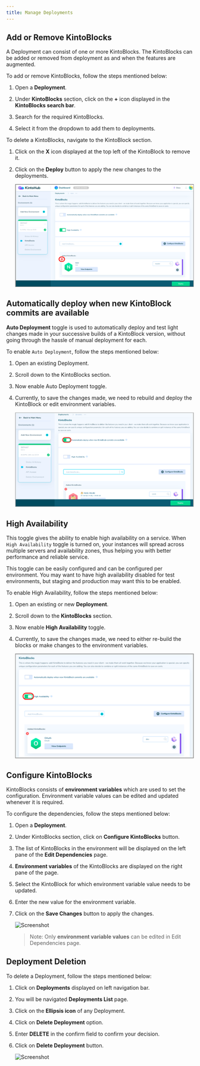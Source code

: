 ```yaml
---
title: Manage Deployments
---
```


## Add or Remove KintoBlocks

A Deployment can consist of one or more KintoBlocks. The KintoBlocks can be added or removed from deployment as and when the features are augmented. 

To add or remove KintoBlocks, follow the steps mentioned below:

1. Open a **Deployment**.

2. Under **KintoBlocks** section, click on the **+** icon displayed in the **KintoBlocks search bar**.

3. Search for the required KintoBlocks.

4. Select it from the dropdown to add them to deployments.


To delete a KintoBlocks, navigate to the KintoBlock section.

1. Click on the **X** icon displayed at the top left of the KintoBlock to remove it.

2. Click on the **Deploy** button to apply the new changes to the deployments.

   ![Screenshot](/docs/assets/delete-kb-deployments.png)
   
## Automatically deploy when new KintoBlock commits are available

**Auto Deployment** toggle is used to automatically deploy and test light changes made in your successive builds of a KintoBlock version, without going through the hassle of manual deployment for each.

To enable `Auto Deployment`, follow the steps mentioned below:

1. Open an existing Deployment.

2. Scroll down to the KintoBlocks section.

3. Now enable Auto Deployment toggle.

4. Currently, to save the changes made, we need to rebuild and deploy the KintoBlock or edit environment variables.

   ![Screenshot](/docs/assets/Auto-Deployment.png)

## High Availability

This toggle gives the ability to enable high availability on a service. When `High Availability` toggle is turned on, your instances will spread across multiple servers and availability zones, thus helping you with better performance and reliable service.

This toggle can be easily configured and can be configured per environment. You may want to have high availability disabled for test environments, but staging and production may want this to be enabled.

To enable High Availability, follow the steps mentioned below:
1. Open an existing or new **Deployment**.

2. Scroll down to the **KintoBlocks** section.

3. Now enable **High Availability** toggle.

4. Currently, to save the changes made, we need to either re-build the blocks or make changes to the environment variables.

   ![Screenshot](/docs/assets/High-Availability.png)

## Configure KintoBlocks

KintoBlocks consists of **environment variables** which are used to set the configuration. Environment variable values can be edited and updated whenever it is required.

To configure the dependencies, follow the steps mentioned below:

1. Open a **Deployment**.

2. Under KintoBlocks section, click on **Configure KintoBlocks** button.

3. The list of KintoBlocks in the environment will be displayed on the left pane of the **Edit Dependencies** page.

4. **Environment variables** of the KintoBlocks are displayed on the right pane of the page.

5. Select the KintoBlock for which environment variable value needs to be updated.

6. Enter the new value for the environment variable.

7. Click on the **Save Changes** button to apply the changes.

   ![Screenshot](/docs/assets/edit-dependencies-page.png)

    > Note: Only **environment variable values** can be edited in Edit Dependencies page.


## Deployment Deletion

To delete a Deployment, follow the steps mentioned below:

1. Click on **Deployments** displayed on left navigation bar.

2. You will be navigated **Deployments List** page.

3. Click on the **Ellipsis icon** of any Deployment.

4. Click on **Delete Deployment** option.

5. Enter **DELETE** in the confirm field to confirm your decision.

6. Click on **Delete Deployment** button.

    ![Screenshot](/docs/assets/delete-deployments.png)
